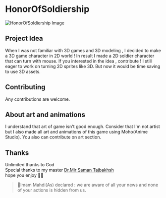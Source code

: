 # HonorOfSoldiership

![HonorOfSoldiership Image](https://github.com/amirihusayn/HonorOfSoldiership/blob/main/Assets/Sprites/Screen.jpg)

## Project Idea
When I was not familiar with 3D games and 3D modeling , I decided to make a 3D game character in 2D world ! In result I made a 2D soldier character that can turn with mouse. If you interested in the idea , contribute !
I still eager to work on turning 2D sprites like 3D. But now it would be time saving to use 3D assets.

## Contributing
Any contributions are welcome.

## About art and animations
I understand that art of game isn't good enough. Consider that I'm not artist but I also made all art and animations of this game using Moho(Anime Studio). You also can contribute on art section.

## Thanks
  Unlimited thanks to God   
  Special thanks to my master [Dr.Mir Saman Tajbakhsh](https://mstajbakhsh.ir/)   
  hope you enjoy 🤗🌹  

>:blossom:Imam Mahdi(As) declared :
> we are aware of all your news 
> and none of your actions is hidden from us.
